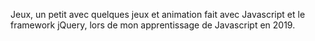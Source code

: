 Jeux, un petit avec quelques jeux et animation fait avec Javascript et le framework jQuery, lors de mon apprentissage de Javascript en 2019.
